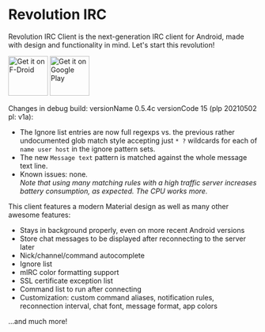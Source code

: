 Revolution IRC
==============
 
Revolution IRC Client is the next-generation IRC client for Android, made with design and functionality in mind. Let's start this revolution!

<a href="https://f-droid.org/packages/io.mrarm.irc/" target="_blank">
<img src="https://f-droid.org/badge/get-it-on.png" alt="Get it on F-Droid" height="80"/></a>
<a href="https://play.google.com/store/apps/details?id=io.mrarm.irc" target="_blank">
<img src="https://play.google.com/intl/en_us/badges/images/generic/en-play-badge.png" alt="Get it on Google Play" height="80"/></a>

Changes in debug build: versionName 0.5.4c versionCode 15 (plp 20210502 pl: v1a):

* The Ignore list entries are now full regexps vs. the previous rather undocumented
  glob match style accepting just `* ?` wildcards for each of `name user host` in
  the ignore pattern sets.
* The new `Message text` pattern is matched against the whole message text line.
* Known issues: none.  
   *Note that using many matching rules with a high traffic server increases battery consumption, as expected. The CPU works more.*

This client features a modern Material design as well as many other awesome features:

* Stays in background properly, even on more recent Android versions
* Store chat messages to be displayed after reconnecting to the server later
* Nick/channel/command autocomplete
* Ignore list
* mIRC color formatting support
* SSL certificate exception list
* Command list to run after connecting
* Customization: custom command aliases, notification rules, reconnection interval, chat font, message format, app colors

...and much more!
